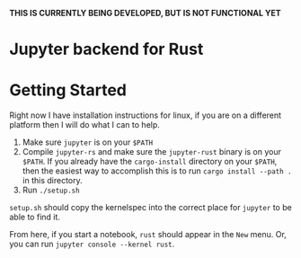 **THIS IS CURRENTLY BEING DEVELOPED, BUT IS NOT FUNCTIONAL YET**

# Jupyter backend for Rust

# Getting Started

Right now I have installation instructions for linux, if you are on a
different platform then I will do what I can to help.

  1. Make sure `jupyter` is on your `$PATH`
  2. Compile `jupyter-rs` and make sure the `jupyter-rust` binary is on
     your `$PATH`. If you already have the `cargo-install` directory on
     your `$PATH`, then the easiest way to accomplish this is to run
     `cargo install --path .` in this directory.
  3. Run `./setup.sh`

`setup.sh` should copy the kernelspec into the correct place for
`jupyter` to be able to find it.

From here, if you start a notebook, `rust` should appear in the `New`
menu. Or, you can run `jupyter console --kernel rust`.

